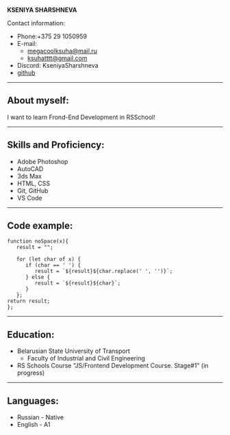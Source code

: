 **KSENIYA SHARSHNEVA**

 Contact information:
 *  Phone:+375 29 1050959
 *  E-mail: 
    + megacoolksuha@mail.ru
    + ksuhatttt@gmail.com
 *  Discord: KseniyaSharshneva
 *  [github](https://github.com/KsushaSher)
  
**************************
## About myself:
I want to learn Frond-End Development in RSSchool!


**************************
## Skills and Proficiency:
* Adobe Photoshop 
* AutoCAD
* 3ds Max
* HTML, CSS
* Git, GitHub
* VS Code
  
*************************
## Code example:
```
function noSpace(x){
   result = "";

   for (let char of x) {
      if (char == ' ') {
         result = `${result}${char.replace(' ', '')}`;
      } else {
         result = `${result}${char}`;
      }
   };
return result;
};

```
******************
## Education:
* Belarusian State University of Transport 
   + Faculty of Industrial and Civil Engineering
* RS Schools Course "JS/Frontend Development Course. Stage#1" (in progress)


***************
## Languages:
  * Russian - Native
  * English - A1